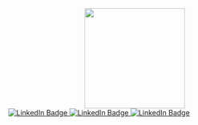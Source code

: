 
<div id="header" align="center">
  <img src="https://media.giphy.com/media/jdPMeyv9rn0hZHh8n9/giphy.gif" width="200"/>
</div>
<div id="badges">
  <a href="your-linkedin-URL">
    <img src="https://img.shields.io/badge/LinkedIn-blue?style=for-the-badge&logo=linkedin&logoColor=white" alt="LinkedIn Badge" />
  </a>
  <a href="your-linkedin-URL">
    <img src="https://img.shields.io/badge/-Hackerearth-purple?style=for-the-badge&logo=hackerearth&logoColor=white" alt="LinkedIn Badge"/>
  </a>
  <a href="your-linkedin-URL">
    <img src="https://img.shields.io/badge/-Leetcode-black?style=for-the-badge&logo=leetcode&logoColor=yellow" alt="LinkedIn Badge"/>
  </a>
 </div>
 
